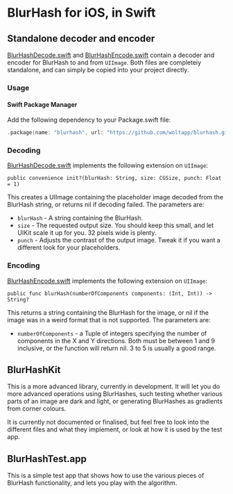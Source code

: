 # BlurHash for iOS, in Swift

## Standalone decoder and encoder

[BlurHashDecode.swift](BlurHashDecode.swift) and [BlurHashEncode.swift](BlurHashEncode.swift) contain a decoder
and encoder for BlurHash to and from `UIImage`. Both files are completeiy standalone, and can simply be copied into your
project directly.

### Usage

#### Swift Package Manager

Add the following dependency to your Package.swift file:

```swift
.package(name: "blurhash", url: "https://github.com/woltapp/blurhash.git", .branch("master")),
```

### Decoding

[BlurHashDecode.swift](BlurHashDecode.swift) implements the following extension on `UIImage`:

	public convenience init?(blurHash: String, size: CGSize, punch: Float = 1)

This creates a UIImage containing the placeholder image decoded from the BlurHash string, or returns nil if decoding failed.
The parameters are:

* `blurHash` - A string containing the BlurHash.
* `size` - The requested output size. You should keep this small, and let UIKit scale it up for you. 32 pixels wide is plenty.
* `punch` - Adjusts the contrast of the output image. Tweak it if you want a different look for your placeholders.

### Encoding

 [BlurHashEncode.swift](BlurHashEncode.swift) implements the following extension on `UIImage`:

	public func blurHash(numberOfComponents components: (Int, Int)) -> String?

This returns a string containing the BlurHash for the image, or nil if the image was in a weird format that is not supported.
The parameters are:

* `numberOfComponents` - a Tuple of integers specifying the number of components in the X and Y directions. Both must be
between 1 and 9 inclusive, or the function will return nil.  3 to 5 is usually a good range.

## BlurHashKit

This is a more advanced library, currently in development. It will let you do more advanced operations using BlurHashes,
such testing whether various parts of an image are dark and light, or generating BlurHashes as gradients from corner colours.

It is currently not documented or finalised, but feel free to look into the different files and what they implement, or look at
how it is used by the test app.

## BlurHashTest.app

This is a simple test app that shows how to use the various pieces of BlurHash functionality, and lets you play with the
algorithm.
